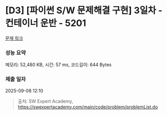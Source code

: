 # [D3] [파이썬 S/W 문제해결 구현] 3일차 - 컨테이너 운반 - 5201 

[문제 링크](https://swexpertacademy.com/main/code/problem/problemDetail.do?contestProbId=AWT-JKa6caEDFAVT) 

### 성능 요약

메모리: 52,480 KB, 시간: 57 ms, 코드길이: 644 Bytes

### 제출 일자

2025-09-08 12:10



> 출처: SW Expert Academy, https://swexpertacademy.com/main/code/problem/problemList.do